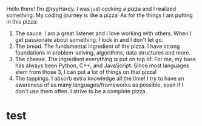 Hello there! I’m @ryyHardy. I was just cooking a pizza and I realized something. My coding journey is like a pizza!
As for the things I am putting in this pizza:
1. The sauce. I am a great listener and I love working with others. When I get passionate about something, I lock in and I don't let go.
2. The bread. The fundamental ingredient of the pizza. I have strong foundations in problem-solving, algorithms, data structures and more.
3. The cheese. The ingredient everything is put on top of. For me, my base has always been Python, C++, and JavaScript. Since most languages stem from those 3, I can put a lot of things on that pizza!
4. The toppings. I absorb extra knowledge all the time! I try to have an awareness of as many languages/frameworks as possible, even if I
don't use them often. I strive to be a complete pizza.
<h1>test</h1>
<!---
ryyHardy/ryyHardy is a ✨ special ✨ repository because its `README.md` (this file) appears on your GitHub profile.
You can click the Preview link to take a look at your changes.
--->
